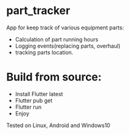 # part_tracker
App for keep track of various equipment parts:
* Calculation of part running hours
* Logging events(replacing parts, overhaul)
* tracking parts location.

# Build from source:
* Install Flutter latest
* Flutter pub get
* Flutter run
* Enjoy

 Tested on Linux, Android and Windows10

